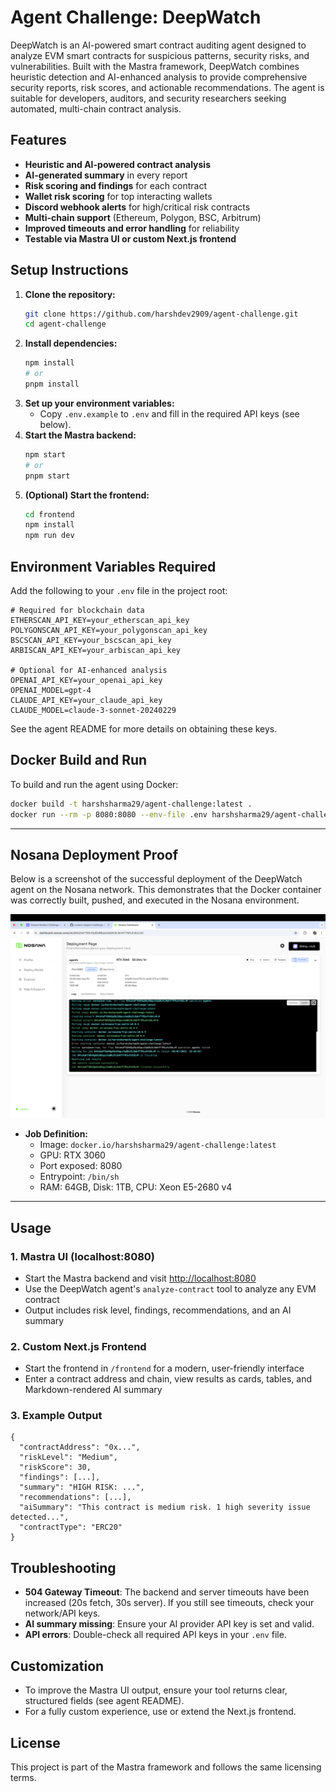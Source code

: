 # Agent Challenge: DeepWatch

DeepWatch is an AI-powered smart contract auditing agent designed to analyze EVM smart contracts for suspicious patterns, security risks, and vulnerabilities. Built with the Mastra framework, DeepWatch combines heuristic detection and AI-enhanced analysis to provide comprehensive security reports, risk scores, and actionable recommendations. The agent is suitable for developers, auditors, and security researchers seeking automated, multi-chain contract analysis.

## Features

- **Heuristic and AI-powered contract analysis**
- **AI-generated summary** in every report
- **Risk scoring and findings** for each contract
- **Wallet risk scoring** for top interacting wallets
- **Discord webhook alerts** for high/critical risk contracts
- **Multi-chain support** (Ethereum, Polygon, BSC, Arbitrum)
- **Improved timeouts and error handling** for reliability
- **Testable via Mastra UI or custom Next.js frontend**

## Setup Instructions

1. **Clone the repository:**
   ```sh
   git clone https://github.com/harshdev2909/agent-challenge.git
   cd agent-challenge
   ```
2. **Install dependencies:**
   ```sh
   npm install
   # or
   pnpm install
   ```
3. **Set up your environment variables:**
   - Copy `.env.example` to `.env` and fill in the required API keys (see below).
4. **Start the Mastra backend:**
   ```sh
   npm start
   # or
   pnpm start
   ```
5. **(Optional) Start the frontend:**
   ```sh
   cd frontend
   npm install
   npm run dev
   ```

## Environment Variables Required

Add the following to your `.env` file in the project root:

```env
# Required for blockchain data
ETHERSCAN_API_KEY=your_etherscan_api_key
POLYGONSCAN_API_KEY=your_polygonscan_api_key
BSCSCAN_API_KEY=your_bscscan_api_key
ARBISCAN_API_KEY=your_arbiscan_api_key

# Optional for AI-enhanced analysis
OPENAI_API_KEY=your_openai_api_key
OPENAI_MODEL=gpt-4
CLAUDE_API_KEY=your_claude_api_key
CLAUDE_MODEL=claude-3-sonnet-20240229
```

See the agent README for more details on obtaining these keys.

## Docker Build and Run

To build and run the agent using Docker:

```sh
docker build -t harshsharma29/agent-challenge:latest .
docker run --rm -p 8080:8080 --env-file .env harshsharma29/agent-challenge:latest
```

---

## Nosana Deployment Proof

Below is a screenshot of the successful deployment of the DeepWatch agent on the Nosana network. This demonstrates that the Docker container was correctly built, pushed, and executed in the Nosana environment.

![Nosana Deployment Page](assets/image.png)

- **Job Definition:**
  - Image: `docker.io/harshsharma29/agent-challenge:latest`
  - GPU: RTX 3060
  - Port exposed: 8080
  - Entrypoint: `/bin/sh`
  - RAM: 64GB, Disk: 1TB, CPU: Xeon E5-2680 v4

---

## Usage

### 1. Mastra UI (localhost:8080)
- Start the Mastra backend and visit [http://localhost:8080](http://localhost:8080)
- Use the DeepWatch agent's `analyze-contract` tool to analyze any EVM contract
- Output includes risk level, findings, recommendations, and an AI summary

### 2. Custom Next.js Frontend
- Start the frontend in `/frontend` for a modern, user-friendly interface
- Enter a contract address and chain, view results as cards, tables, and Markdown-rendered AI summary

### 3. Example Output

```
{
  "contractAddress": "0x...",
  "riskLevel": "Medium",
  "riskScore": 30,
  "findings": [...],
  "summary": "HIGH RISK: ...",
  "recommendations": [...],
  "aiSummary": "This contract is medium risk. 1 high severity issue detected...",
  "contractType": "ERC20"
}
```

## Troubleshooting

- **504 Gateway Timeout**: The backend and server timeouts have been increased (20s fetch, 30s server). If you still see timeouts, check your network/API keys.
- **AI summary missing**: Ensure your AI provider API key is set and valid.
- **API errors**: Double-check all required API keys in your `.env` file.

## Customization

- To improve the Mastra UI output, ensure your tool returns clear, structured fields (see agent README).
- For a fully custom experience, use or extend the Next.js frontend.

## License

This project is part of the Mastra framework and follows the same licensing terms.
